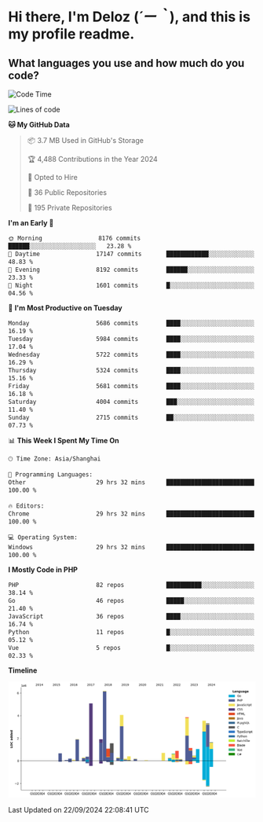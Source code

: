 # **Hi there, I'm Deloz (*´ー｀*), and this is my profile readme.**

## **What languages you use and how much do you code?**

<!--START_SECTION:waka-->
![Code Time](http://img.shields.io/badge/Code%20Time-4%2C687%20hrs%2025%20mins-blue)

![Lines of code](https://img.shields.io/badge/From%20Hello%20World%20I%27ve%20Written-42.0%20million%20lines%20of%20code-blue)

**🐱 My GitHub Data** 

> 📦 3.7 MB Used in GitHub's Storage 
 > 
> 🏆 4,488 Contributions in the Year 2024
 > 
> 💼 Opted to Hire
 > 
> 📜 36 Public Repositories 
 > 
> 🔑 195 Private Repositories 
 > 
**I'm an Early 🐤** 

```text
🌞 Morning                8176 commits        ██████░░░░░░░░░░░░░░░░░░░   23.28 % 
🌆 Daytime                17147 commits       ████████████░░░░░░░░░░░░░   48.83 % 
🌃 Evening                8192 commits        ██████░░░░░░░░░░░░░░░░░░░   23.33 % 
🌙 Night                  1601 commits        █░░░░░░░░░░░░░░░░░░░░░░░░   04.56 % 
```
📅 **I'm Most Productive on Tuesday** 

```text
Monday                   5686 commits        ████░░░░░░░░░░░░░░░░░░░░░   16.19 % 
Tuesday                  5984 commits        ████░░░░░░░░░░░░░░░░░░░░░   17.04 % 
Wednesday                5722 commits        ████░░░░░░░░░░░░░░░░░░░░░   16.29 % 
Thursday                 5324 commits        ████░░░░░░░░░░░░░░░░░░░░░   15.16 % 
Friday                   5681 commits        ████░░░░░░░░░░░░░░░░░░░░░   16.18 % 
Saturday                 4004 commits        ███░░░░░░░░░░░░░░░░░░░░░░   11.40 % 
Sunday                   2715 commits        ██░░░░░░░░░░░░░░░░░░░░░░░   07.73 % 
```


📊 **This Week I Spent My Time On** 

```text
🕑︎ Time Zone: Asia/Shanghai

💬 Programming Languages: 
Other                    29 hrs 32 mins      █████████████████████████   100.00 % 

🔥 Editors: 
Chrome                   29 hrs 32 mins      █████████████████████████   100.00 % 

💻 Operating System: 
Windows                  29 hrs 32 mins      █████████████████████████   100.00 % 
```

**I Mostly Code in PHP** 

```text
PHP                      82 repos            ██████████░░░░░░░░░░░░░░░   38.14 % 
Go                       46 repos            █████░░░░░░░░░░░░░░░░░░░░   21.40 % 
JavaScript               36 repos            ████░░░░░░░░░░░░░░░░░░░░░   16.74 % 
Python                   11 repos            █░░░░░░░░░░░░░░░░░░░░░░░░   05.12 % 
Vue                      5 repos             █░░░░░░░░░░░░░░░░░░░░░░░░   02.33 % 
```



**Timeline**

![Lines of Code chart](https://raw.githubusercontent.com/deloz/deloz/main/assets/bar_graph.png)


 Last Updated on 22/09/2024 22:08:41 UTC
<!--END_SECTION:waka-->

